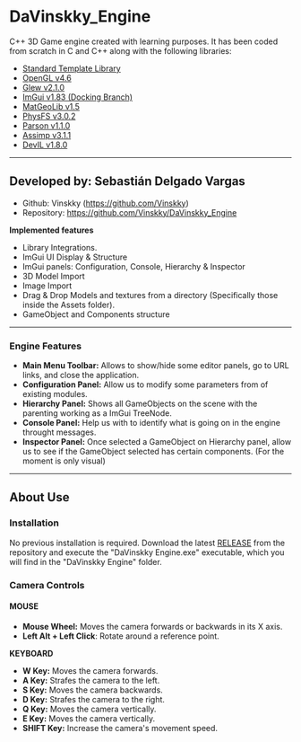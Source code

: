 # DaVinskky_Engine
C++ 3D Game engine created with learning purposes.
It has been coded from scratch in C and C++ along with the following libraries:

- [Standard Template Library](<https://en.wikipedia.org/wiki/Standard_Template_Library>)
- [OpenGL v4.6](<https://www.opengl.org/>)
- [Glew v2.1.0](<http://glew.sourceforge.net/>)
- [ImGui v1.83 (Docking Branch)](<https://github.com/ocornut/imgui/tree/docking>)
- [MatGeoLib v1.5](<https://github.com/juj/MathGeoLib>)
- [PhysFS v3.0.2](<https://icculus.org/physfs/>)
- [Parson v1.1.0](<https://github.com/kgabis/parson>)
- [Assimp v3.1.1](<http://www.assimp.org/index.php/downloads>)
- [DevIL v1.8.0](<http://openil.sourceforge.net/download.php>)


****

## Developed by: Sebastián Delgado Vargas

* Github: Vinskky (https://github.com/Vinskky)
* Repository: https://github.com/Vinskky/DaVinskky_Engine

**Implemented features**

* Library Integrations.
* ImGui UI Display & Structure
* ImGui panels: Configuration, Console, Hierarchy & Inspector
* 3D Model Import
* Image Import
* Drag & Drop Models and textures from a directory (Specifically those inside the Assets folder).
* GameObject and Components structure

****

### Engine Features

* **Main Menu Toolbar:** Allows to show/hide some editor panels, go to URL links, and close the application.
* **Configuration Panel:** Allow us to modify some parameters from of existing modules.
* **Hierarchy Panel:** Shows all GameObjects on the scene with the parenting working as a ImGui TreeNode.
* **Console Panel:** Help us with to identify what is going on in the engine throught messages.
* **Inspector Panel:** Once selected a GameObject on Hierarchy panel, allow us to see if the GameObject selected has certain components. (For the moment is only visual)


****

## About Use

### Installation

No previous installation is required. Download the latest [RELEASE](<https://github.com/Vinskky/DaVinskky_Engine/releases>) from the repository and execute the 
"DaVinskky Engine.exe" executable, which you will find in the "DaVinskky Engine" folder.



### Camera Controls

#### **MOUSE**

* **Mouse Wheel:** Moves the camera forwards or backwards in its X axis.
* **Left Alt + Left Click**: Rotate around a reference point.

**KEYBOARD**

* **W Key:** Moves the camera forwards.
* **A Key:** Strafes the camera to the left.
* **S Key:** Moves the camera backwards.
* **D Key:** Strafes the camera to the right.
* **Q Key:** Moves the camera vertically.
* **E Key:** Moves the camera vertically.
* **SHIFT Key:** Increase the camera's movement speed.



